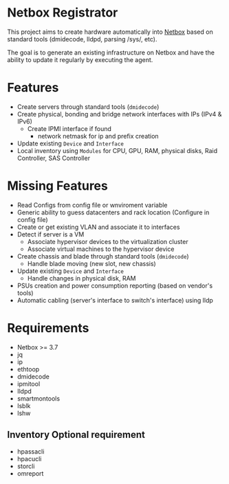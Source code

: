 # Netbox Registrator

This project aims to create hardware automatically into [Netbox](https://github.com/netbox-community/netbox) based on standard tools (dmidecode, lldpd, parsing /sys/, etc).

The goal is to generate an existing infrastructure on Netbox and have the ability to update it regularly by executing the agent.

# Features

* Create servers through standard tools (`dmidecode`)
* Create physical, bonding and bridge network interfaces with IPs (IPv4 & IPv6)
  * Create IPMI interface if found
    * network netmask for ip and prefix creation
* Update existing `Device` and `Interface`
* Local inventory using `Modules` for CPU, GPU, RAM, physical disks, Raid Controller, SAS Controller

# Missing Features

* Read Configs from config file or wnviroment variable
* Generic ability to guess datacenters and rack location (Configure in config file)
* Create or get existing VLAN and associate it to interfaces
* Detect if server is a VM
  * Associate hypervisor devices to the virtualization cluster
  * Associate virtual machines to the hypervisor device
* Create chassis and blade through standard tools (`dmidecode`)
  * Handle blade moving (new slot, new chassis)
* Update existing `Device` and `Interface`
  * Handle changes in physical disk, RAM
* PSUs creation and power consumption reporting (based on vendor's tools)
* Automatic cabling (server's interface to switch's interface) using lldp

# Requirements

- Netbox >= 3.7
- jq
- ip
- ethtoop
- dmidecode
- ipmitool
- lldpd
- smartmontools
- lsblk
- lshw

## Inventory Optional requirement
- hpassacli
- hpacucli
- storcli
- omreport
